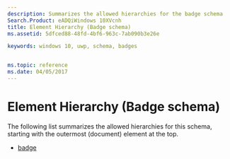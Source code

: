 ```yaml
---
description: Summarizes the allowed hierarchies for the badge schema
Search.Product: eADQiWindows 10XVcnh
title: Element Hierarchy (Badge schema)
ms.assetid: 5dfced88-48fd-4bf6-963c-7ab090b3e26e

keywords: windows 10, uwp, schema, badges


ms.topic: reference
ms.date: 04/05/2017
---
```


# Element Hierarchy (Badge schema)




The following list summarizes the allowed hierarchies for this schema, starting with the outermost (document) element at the top.

-   [badge](element-badge.md)

 

 




